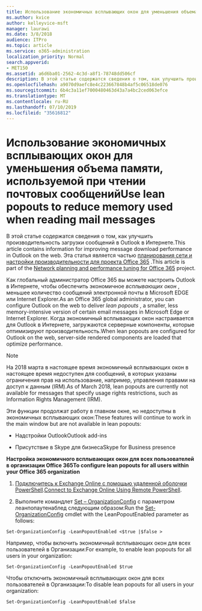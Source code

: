 ```yaml
---
title: Использование экономичных всплывающих окон для уменьшения объема памяти, используемой при чтении почтовых сообщений
ms.author: kvice
author: kelleyvice-msft
manager: laurawi
ms.date: 3/8/2018
audience: ITPro
ms.topic: article
ms.service: o365-administration
localization_priority: Normal
search.appverid:
- MET150
ms.assetid: a6d6ba01-2562-4c3d-a8f1-78748dd506cf
description: В этой статье содержатся сведения о том, как улучшить производительность загрузки сообщений в Outlook в Интернете.
ms.openlocfilehash: a9070d9aefc8e4c223667848b4af5c06518de076
ms.sourcegitcommit: 6b4c3a11ef7000480463d43a7a4bc2ced063efce
ms.translationtype: MT
ms.contentlocale: ru-RU
ms.lasthandoff: 07/10/2019
ms.locfileid: "35616812"
---
```

# <a name="use-lean-popouts-to-reduce-memory-used-when-reading-mail-messages"></a><span data-ttu-id="fdf9e-103">Использование экономичных всплывающих окон для уменьшения объема памяти, используемой при чтении почтовых сообщений</span><span class="sxs-lookup"><span data-stu-id="fdf9e-103">Use lean popouts to reduce memory used when reading mail messages</span></span>

<span data-ttu-id="fdf9e-104">В этой статье содержатся сведения о том, как улучшить производительность загрузки сообщений в Outlook в Интернете.</span><span class="sxs-lookup"><span data-stu-id="fdf9e-104">This article contains information for improving message download performance in Outlook on the web.</span></span> <span data-ttu-id="fdf9e-105">Эта статья является частью [планирования сети и настройки производительности для проекта Office 365](https://aka.ms/tune) .</span><span class="sxs-lookup"><span data-stu-id="fdf9e-105">This article is part of the [Network planning and performance tuning for Office 365](https://aka.ms/tune) project.</span></span>
   
<span data-ttu-id="fdf9e-106">Как глобальный администратор Office 365 вы можете настроить Outlook в Интернете, чтобы обеспечить экономичное *всплывающих окон* , меньшее количество сообщений электронной почты в Microsoft EDGE или Internet Explorer.</span><span class="sxs-lookup"><span data-stu-id="fdf9e-106">As an Office 365 global administrator, you can configure Outlook on the web to deliver  *lean popouts*  , a smaller, less memory-intensive version of certain email messages in Microsoft Edge or Internet Explorer.</span></span> <span data-ttu-id="fdf9e-107">Когда экономичный всплывающих окон настраивается для Outlook в Интернете, загружаются серверные компоненты, которые оптимизируют производительность.</span><span class="sxs-lookup"><span data-stu-id="fdf9e-107">When lean popouts are configured for Outlook on the web, server-side rendered components are loaded that optimize performance.</span></span> 
  
> [!NOTE]
> <span data-ttu-id="fdf9e-108">На 2018 марта в настоящее время экономичный всплывающих окон в настоящее время недоступен для сообщений, в которых указаны ограничения прав на использование, например, управления правами на доступ к данным (IRM).</span><span class="sxs-lookup"><span data-stu-id="fdf9e-108">As of March 2018, lean popouts are currently not available for messages that specify usage rights restrictions, such as Information Rights Management (IRM).</span></span> 
  
<span data-ttu-id="fdf9e-109">Эти функции продолжат работу в главном окне, но недоступны в экономичных всплывающих окон:</span><span class="sxs-lookup"><span data-stu-id="fdf9e-109">These features will continue to work in the main window but are not available in lean popouts:</span></span>
  
- <span data-ttu-id="fdf9e-110">Надстройки Outlook</span><span class="sxs-lookup"><span data-stu-id="fdf9e-110">Outlook add-ins</span></span>
    
- <span data-ttu-id="fdf9e-111">Присутствие в Skype для бизнеса</span><span class="sxs-lookup"><span data-stu-id="fdf9e-111">Skype for Business presence</span></span>
    
 <span data-ttu-id="fdf9e-112">**Настройка экономичного всплывающих окон для всех пользователей в организации Office 365**</span><span class="sxs-lookup"><span data-stu-id="fdf9e-112">**To configure lean popouts for all users within your Office 365 organization**</span></span>
  
1. <span data-ttu-id="fdf9e-113">[Подключитесь к Exchange Online с помощью удаленной оболочки PowerShell](http://technet.microsoft.com/library/jj984289%28v=exchg.150%29.aspx ).</span><span class="sxs-lookup"><span data-stu-id="fdf9e-113">[Connect to Exchange Online Using Remote PowerShell](http://technet.microsoft.com/library/jj984289%28v=exchg.150%29.aspx ).</span></span>
    
2. <span data-ttu-id="fdf9e-114">Выполните командлет [Set – OrganizationConfig](https://technet.microsoft.com/library/aa997443%28v=exchg.160%29.aspx) с параметром леанпопаутенаблед следующим образом:</span><span class="sxs-lookup"><span data-stu-id="fdf9e-114">Run the [Set-OrganizationConfig](https://technet.microsoft.com/library/aa997443%28v=exchg.160%29.aspx) cmdlet with the LeanPopoutEnabled parameter as follows:</span></span> 
    
  ```
  Set-OrganizationConfig -LeanPopoutEnabled <$true |$false >
  ```

  <span data-ttu-id="fdf9e-115">Например, чтобы включить экономичный всплывающих окон для всех пользователей в Организации:</span><span class="sxs-lookup"><span data-stu-id="fdf9e-115">For example, to enable lean popouts for all users in your organization:</span></span>
    
  ```
  Set-OrganizationConfig -LeanPopoutEnabled $true
  ```

  <span data-ttu-id="fdf9e-116">Чтобы отключить экономичный всплывающих окон для всех пользователей в Организации:</span><span class="sxs-lookup"><span data-stu-id="fdf9e-116">To disable lean popouts for all users in your organization:</span></span>
    
  ```
  Set-OrganizationConfig -LeanPopoutEnabled $false
  ```


